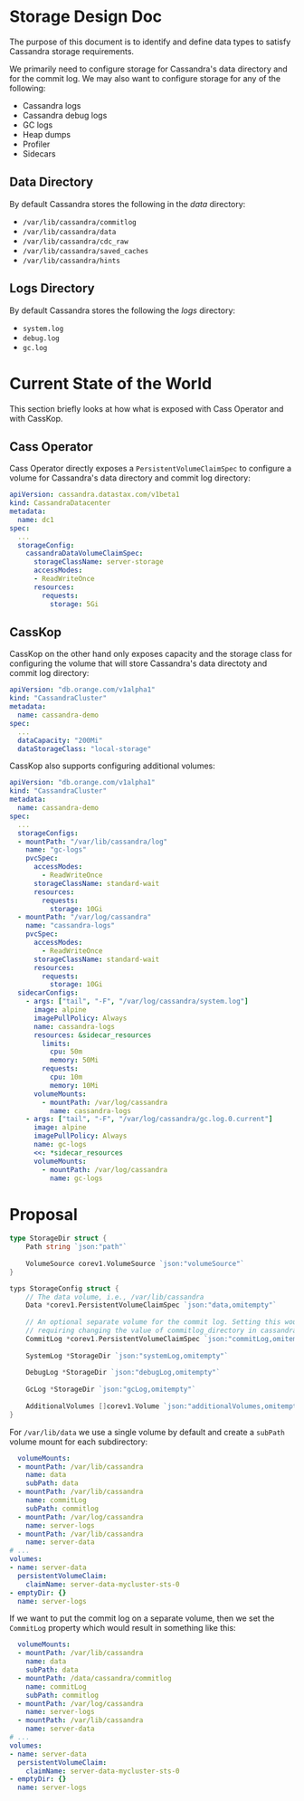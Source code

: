 # Storage Design Doc
The purpose of this document is to identify and define data types to satisfy Cassandra storage requirements.

We primarily need to configure storage for Cassandra's data directory and for the commit log. We may also want to configure storage for any of the following:

* Cassandra logs
* Cassandra debug logs
* GC logs
* Heap dumps
* Profiler
* Sidecars

## Data Directory
By default Cassandra stores the following in the *data* directory:

* `/var/lib/cassandra/commitlog`
* `/var/lib/cassandra/data`
* `/var/lib/cassandra/cdc_raw`
* `/var/lib/cassandra/saved_caches`
* `/var/lib/cassandra/hints`

## Logs Directory
By default Cassandra stores the following the *logs* directory:

* `system.log`
* `debug.log`
* `gc.log`

# Current State of the World
This section briefly looks at how what is exposed with Cass Operator and with CassKop.

## Cass Operator
Cass Operator directly exposes a `PersistentVolumeClaimSpec` to configure a volume for Cassandra's data directory and commit log directory:

```yaml
apiVersion: cassandra.datastax.com/v1beta1
kind: CassandraDatacenter
metadata:
  name: dc1
spec:
  ...
  storageConfig:
    cassandraDataVolumeClaimSpec:
      storageClassName: server-storage
      accessModes:
      - ReadWriteOnce
      resources:
        requests:
          storage: 5Gi
```

## CassKop
CassKop on the other hand only exposes capacity and the storage class for configuring the volume that will store Cassandra's data directoty and commit log directory:

```yaml
apiVersion: "db.orange.com/v1alpha1"
kind: "CassandraCluster"
metadata:
  name: cassandra-demo
spec:
  ...
  dataCapacity: "200Mi"
  dataStorageClass: "local-storage"
```

CassKop also supports configuring additional volumes:

```yaml
apiVersion: "db.orange.com/v1alpha1"
kind: "CassandraCluster"
metadata:
  name: cassandra-demo
spec:
  ...
  storageConfigs:
  - mountPath: "/var/lib/cassandra/log"
    name: "gc-logs"
    pvcSpec:
      accessModes:
        - ReadWriteOnce
      storageClassName: standard-wait
      resources:
        requests:
          storage: 10Gi
  - mountPath: "/var/log/cassandra"
    name: "cassandra-logs"
    pvcSpec:
      accessModes:
        - ReadWriteOnce
      storageClassName: standard-wait
      resources:
        requests:
          storage: 10Gi
  sidecarConfigs:
    - args: ["tail", "-F", "/var/log/cassandra/system.log"]
      image: alpine
      imagePullPolicy: Always
      name: cassandra-logs
      resources: &sidecar_resources
        limits:
          cpu: 50m
          memory: 50Mi
        requests:
          cpu: 10m
          memory: 10Mi
      volumeMounts:
        - mountPath: /var/log/cassandra
          name: cassandra-logs
    - args: ["tail", "-F", "/var/log/cassandra/gc.log.0.current"]
      image: alpine
      imagePullPolicy: Always
      name: gc-logs
      <<: *sidecar_resources
      volumeMounts:
        - mountPath: /var/log/cassandra
          name: gc-logs

```

# Proposal
```go
type StorageDir struct {
	Path string `json:"path"`
	
	VolumeSource corev1.VolumeSource `json:"volumeSource"`
}

typs StorageConfig struct {
	// The data volume, i.e., /var/lib/cassandra
	Data *corev1.PersistentVolumeClaimSpec `json:"data,omitempty"`
	
	// An optional separate volume for the commit log. Setting this would
	// requiring changing the value of commitlog_directory in cassandra.yaml.
	CommitLog *corev1.PersistentVolumeClaimSpec `json:"commitLog,omitempty"`
	
	SystemLog *StorageDir `json:"systemLog,omitempty"`
	
	DebugLog *StorageDir `json:"debugLog,omitempty"`
	
	GcLog *StorageDir `json:"gcLog,omitempty"`
	
	AdditionalVolumes []corev1.Volume `json:"additionalVolumes,omitempty"`
}
```

For `/var/lib/data` we use a single volume by default and create a `subPath` volume mount for each subdirectory:

```yaml
  volumeMounts:
  - mountPath: /var/lib/cassandra
    name: data
    subPath: data
  - mountPath: /var/lib/cassandra
    name: commitLog
    subPath: commitlog
  - mountPath: /var/log/cassandra
    name: server-logs
  - mountPath: /var/lib/cassandra
    name: server-data
# ...
volumes:
- name: server-data
  persistentVolumeClaim:
    claimName: server-data-mycluster-sts-0
- emptyDir: {}
  name: server-logs
```

If we want to put the commit log on a separate volume, then we set the `CommitLog` property which would result in something like this:

```yaml
  volumeMounts:
  - mountPath: /var/lib/cassandra
    name: data
    subPath: data
  - mountPath: /data/cassandra/commitlog
    name: commitLog
    subPath: commitlog
  - mountPath: /var/log/cassandra
    name: server-logs
  - mountPath: /var/lib/cassandra
    name: server-data
# ...
volumes:
- name: server-data
  persistentVolumeClaim:
    claimName: server-data-mycluster-sts-0
- emptyDir: {}
  name: server-logs
```